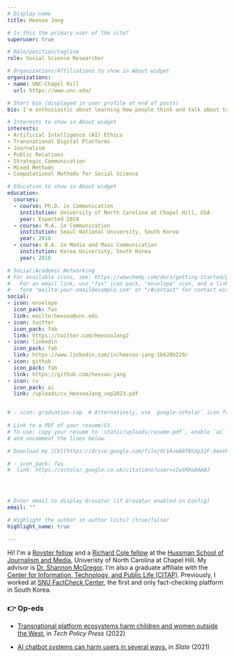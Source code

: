 ```yaml
---
# Display name
title: Heesoo Jang

# Is this the primary user of the site?
superuser: true

# Role/position/tagline
role: Social Science Researcher

# Organizations/Affiliations to show in About widget
organizations:
- name: UNC-Chapel Hill
  url: https://www.unc.edu/

# Short bio (displayed in user profile at end of posts)
bio: I'm enthusiastic about learning how people think and talk about technology and which factors influence them to do so. Through my research, I aim to address the multifaceted impacts of AI systems and digital platforms on people and society and their implications for democracy. More specifically, I look into the discourses, framing efforts, and ethical issues of AI technology and digital platforms. 

# Interests to show in About widget
interests:
- Artificial Intelligence (AI) Ethics
- Transnational Digital Platforms
- Journalism
- Public Relations
- Strategic Communication
- Mixed Methods
- Computational Methods for Social Science

# Education to show in About widget
education:
  courses:
  - course: Ph.D. in Communication
    institution: University of North Carolina at Chapel Hill, USA
    year: Expected 2024
  - course: M.A. in Communication
    institution: Seoul National University, South Korea
    year: 2018
  - course: B.A. in Media and Mass Communication
    institution: Korea University, South Korea
    year: 2016

# Social/Academic Networking
# For available icons, see: https://wowchemy.com/docs/getting-started/page-builder/#icons
#   For an email link, use "fas" icon pack, "envelope" icon, and a link in the
#   form "mailto:your-email@example.com" or "/#contact" for contact widget.
social:
- icon: envelope
  icon_pack: fas
  link: mailto:heesoo@unc.edu
- icon: twitter
  icon_pack: fab
  link: https://twitter.com/HeesooJang2
- icon: linkedin
  icon_pack: fab
  link: https://www.linkedin.com/in/heesoo-jang-1b620b229/
- icon: github
  icon_pack: fab
  link: https://github.com/heesoo-jang
- icon: cv
  icon_pack: ai
  link: /uploads/cv_HeesooJang_sep2023.pdf


# - icon: graduation-cap  # Alternatively, use `google-scholar` icon from `ai` icon pack
 
# Link to a PDF of your resume/CV.
# To use: copy your resume to `static/uploads/resume.pdf`, enable `ai` icons in `params.toml`, 
# and uncomment the lines below.

# Download my [CV](https://drive.google.com/file/d/1AseABf8SXp32F-8meVFYr5okzXXGVAyI/view?usp=sharing)

# - icon_pack: fas
#  link: https://scholar.google.co.uk/citations?user=sIwtMXoAAAAJ




# Enter email to display Gravatar (if Gravatar enabled in Config)
email: ""

# Highlight the author in author lists? (true/false)
highlight_name: true

---
```


Hi! I'm a [Royster fellow](https://gradschool.unc.edu/funding/gradschool/royster/) and a [Richard Cole fellow](https://web.archive.org/web/20191118042438/http://hussman.unc.edu/phd/cost-and-funding) at the [Hussman School of Journalism and Media](http://hussman.unc.edu/), Univeristy of North Carolina at Chapel Hill. My advisor is [Dr. Shannon McGregor](http://www.shannoncmcgregor.com/). I'm also a graduate affiliate with the [Center for Information, Technology, and Public Life (CITAP)](https://citap.unc.edu/). Previously, I worked at [SNU FactCheck Center](https://factcheck.snu.ac.kr/home/about), the first and only fact-checking platform in South Korea.

### 👉 Op-eds

- [Transnational platform ecosystems harm children and women outside the West.](https://techpolicy.press/tech-companies-sit-on-sidelines-while-korean-children-are-drawn-into-digital-sex-trafficking/) in <i>Tech Policy Press</i> (2022)

- [AI chatbot systems can harm users in several ways.](https://slate.com/technology/2021/04/scatterlab-lee-luda-chatbot-kakaotalk-ai-privacy.html)  in <i>Slate</i> (2021)



